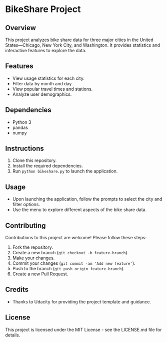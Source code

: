 
# BikeShare Project

## Overview
This project analyzes bike share data for three major cities in the United States—Chicago, New York City, and Washington. It provides statistics and interactive features to explore the data.

## Features
- View usage statistics for each city.
- Filter data by month and day.
- View popular travel times and stations.
- Analyze user demographics.

## Dependencies
- Python 3
- pandas
- numpy

## Instructions
1. Clone this repository.
2. Install the required dependencies.
3. Run `python bikeshare.py` to launch the application.

## Usage
- Upon launching the application, follow the prompts to select the city and filter options.
- Use the menu to explore different aspects of the bike share data.

## Contributing
Contributions to this project are welcome! Please follow these steps:
1. Fork the repository.
2. Create a new branch (`git checkout -b feature-branch`).
3. Make your changes.
4. Commit your changes (`git commit -am 'Add new feature'`).
5. Push to the branch (`git push origin feature-branch`).
6. Create a new Pull Request.

## Credits
- Thanks to Udacity for providing the project template and guidance.

## License
This project is licensed under the MIT License - see the LICENSE.md file for details.
